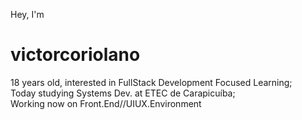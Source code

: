 Hey, I'm
# victorcoriolano
18 years old, interested in FullStack Development Focused Learning;<br>
Today studying Systems Dev. at ETEC de Carapicuíba;<br>
Working now on Front.End//UIUX.Environment
